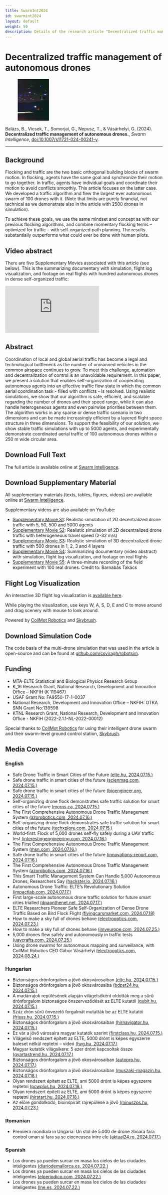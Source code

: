 ```yaml
---
title: SwarmInt2024
id: swarmint2024
layout: default
weight: 50
description: Details of the research article "Decentralized traffic management of autonomous drones", Swarm Intelligence, 2024
---
```


# Decentralized traffic management of autonomous drones

<figure class="float-left">
<img src="assets/img/swarmint2024.jpg" alt="SwarmInt2024" width="100" />
</figure>

Balázs, B., Vicsek, T., Somorjai, G., Nepusz, T., & Vásárhelyi, G. (2024). **Decentralized traffic management of autonomous drones.**, _Swarm Intelligence_, [doi:10.1007/s11721-024-00241-y](https://doi.org/10.1007/s11721-024-00241-y).

---


## Background

Flocking and traffic are the two basic orthogonal building blocks of swarm motion. In flocking, agents have the same goal and synchronize their motion to go together. In traffic, agents have individual goals and coordinate their motion to avoid conflicts smoothly. This article focuses on the latter case. We developed a traffic algorithm and flew the largest ever autonomous swarm of 100 drones with it. (Note that limits are purely financial, not technical as we demonstrate also in the article with 2500 drones in simulation).

To achieve these goals, we use the same mindset and concept as with our previous flocking algorithms, and combine momentary flocking terms – optimized for traffic – with self-organized path planning. The results substantially outperforms what could ever be done with human pilots.


## Video abstract

There are five Supplementary Movies associated with this article (see below). This is the summarizing documentary with simulation, flight log visualization, and footage on real flights with hundred autonomous drones in dense self-organized traffic:

<div class="video-container">
<iframe src="https://www.youtube.com/embed/VOtu6Vmkp88" frameborder="0" allow="autoplay; encrypted-media" allowfullscreen class="video"></iframe>
</div>


## Abstract

Coordination of local and global aerial traffic has become a legal and technological bottleneck as the number of unmanned vehicles in the common airspace continues to grow. To meet this challenge, automation and decentralization of control is an unavoidable requirement. In this paper, we present a solution that enables self-organization of cooperating autonomous agents into an effective traffic flow state in which the common aerial coordination task - filled with conflicts - is resolved. Using realistic simulations, we show that our algorithm is safe, efficient, and scalable regarding the number of drones and their speed range, while it can also handle heterogeneous agents and even pairwise priorities between them. The algorithm works in any sparse or dense traffic scenario in two dimensions and can be made increasingly efficient by a layered flight space structure in three dimensions. To support the feasibility of our solution, we show stable traffic simulations with up to 5000 agents, and experimentally demonstrate coordinated aerial traffic of 100 autonomous drones within a 250 m wide circular area.


## Download Full Text

The full article is available online at [Swarm Intelligence](https://link.springer.com/article/10.1007/s11721-024-00241-y).


## Download Supplementary Material

All supplementary materials (texts, tables, figures, videos) are available online at [Swarm Intelligence](https://link.springer.com/article/10.1007/s11721-024-00241-y).

Supplementary videos are also available on YouTube:

* [Supplementary Movie S1](https://youtu.be/wIsKGkHs2Po): Realistic simulation of 2D decentralized drone traffic with 5, 50, 500 and 5000 agents
* [Supplementary Movie S2](https://youtu.be/0Ms_wkeKxzU): Realistic simulation of 2D decentralized drone traffic with heterogeneous travel speed (2-32 m/s)
* [Supplementary Movie S3](https://youtu.be/CgcgccwPm4M): Realistic simulation of 3D decentralized drone traffic with 500 drones in 1, 2, 3 and 4 layers
* [Supplementary Movie S4](https://youtu.be/VOtu6Vmkp88): Summarizing documentary (video abstract) with simulation, flight log visualization, and footage on real flights
* [Supplementary Movie S5](https://youtu.be/v0OJxjIp-HU): A three-minute recording of the field experiment with 100 real drones. Credit to: Barnabás Takács


## Flight Log Visualization

An interactive 3D flight log visualization is [available here](https://share.skybrush.io/s/traffic-layers/).

While playing the visualization, use keys W, A, S, D, E and C to move around and drag scenery with mouse to look around.

Powered by [CollMot Robotics](https://collmot.com) and [Skybrush](https://skybrush.io).


## Download Simulation Code

The code basis of the multi-drone simulation that was used in the article is open-source and can be found at [github.com/csviragh/robotsim](https://github.com/csviragh/robotsim).



## Funding

* MTA-ELTE Statistical and Biological Physics Research Group
* K\_16 Research Grant, National Research, Development and Innovation Office – NKFIH (K 119467)
* USAF Grant No: FA9550-17-1-0037
* National Research, Development and Innovation Office – NKFIH: OTKA SNN Grant No:139598
* KTNL Research Grant, National Research, Development and Innovation Office - NKFIH (2022-2.1.1-NL-2022-00012)

Special thanks to [CollMot Robotics](https://collmot.com) for using their intelligent drone swarm and their swarm-level ground control station, [Skybrush](https://skybrush.io).


## Media Coverage

### English

* Safe Drone Traffic in Smart Cities of the Future [(elte.hu, 2024.07.15.)](https://www.elte.hu/en/content/safe-drone-traffic-in-smart-cities-of-the-future.t.3347)
* Safe drone traffic in smart cities of the future [(scienmag.com, 2024.07.15.)](https://scienmag.com/safe-drone-traffic-in-smart-cities-of-the-future/)
* Safe drone traffic in smart cities of the future [(bioengineer.org, 2024.07.15.)](https://bioengineer.org/safe-drone-traffic-in-smart-cities-of-the-future/)
* Self-organizing drone flock demonstrates safe traffic solution for smart cities of the future [(morns.ca, 2024.07.15.)](https://morns.ca/2024/07/15/self-organizing-drone-flock-demonstrates-safe-traffic-solution-for-smart-cities-of-the-future/)
* The First Comprehensive Autonomous Drone Traffic Management System [(azorobotics.com, 2024.07.16.)](https://www.azorobotics.com/News.aspx?newsID=15080)
* Self-organizing drone flock demonstrates safe traffic solution for smart cities of the future [(techxplore.com, 2024.07.15.)](https://techxplore.com/news/2024-07-drone-flock-safe-traffic-solution.html)
* World-first: Flock of 5,000 drones self-fly safely during a UAV traffic test [(interestingengineering.com, 2024.07.16.)](https://interestingengineering.com/transportation/first-self-driving-drone-traffic)
* The First Comprehensive Autonomous Drone Traffic Management System [(msn.com, 2024.07.16.)](https://www.msn.com/en-gb/news/techandscience/the-first-comprehensive-autonomous-drone-traffic-management-system/ar-BB1q5w2b)
* Safe drone traffic in smart cities of the future [(innovations-report.com, 2024.07.16.)](https://www.innovations-report.com/transportation-and-logistics/safe-drone-traffic-in-smart-cities-of-the-future/)
* The First Comprehensive Autonomous Drone Traffic Management System [(azorobotics.com, 2024.07.16.)](https://www.azorobotics.com/News.aspx?newsID=15080)
* This Smart Traffic Management System Can Handle 5,000 Autonomous Drones, Researchers Say [(hackster.io, 2024.07.16.)](https://www.hackster.io/news/this-smart-traffic-management-system-can-handle-5-000-autonomous-drones-researchers-say-fc26ce0dd13e)
* Autonomous Drone Traffic: ELTE’s Revolutionary Solution [(impactlab.com, 2024.07.17.)](https://www.impactlab.com/2024/07/17/autonomous-drone-traffic-eltes-revolutionary-solution/)
* First large-scale autonomous drone traffic solution for future smart cities trialled [(dpaonthenet.net, 2024.07.17.)](https://www.dpaonthenet.net/article/206549/First-large-scale-autonomous-drone-traffic-solution-for-future-smart-cities-trialled.aspx)
* ELTE Researchers Pioneer Safe Self-Organization of Dense Drone Traffic Based on Bird Flock Flight [(flyingcarsmarket.com, 2024.07.18)](https://flyingcarsmarket.com/elte-researchers-pioneer-safe-self-organization-of-dense-drone-traffic-based-on-bird-flock-flight/)
* How to make a sky full of drones behave [(electrooptics.com, 2024.07.23.)](https://www.electrooptics.com/article/how-make-sky-full-drones-behave)
* How to make a sky full of drones behave [(imveurope.com, 2024.07.25.)](https://www.imveurope.com/article/how-make-sky-full-drones-behave)
* 5,000 drones flew safely and autonomously in traffic tests [(uavcrafts.com, 2024.07.25.)](https://uavcrafts.com/blogs/news/5-000-drones-flew-safely-and-autonomously-in-traffic-tests)
* Using drone swarms for autonomous mapping and surveillance, with CollMot Robotics CEO Gábor Vásárhelyi [(electrooptics.com, 2024.08.24.)](https://www.electrooptics.com/article/using-drone-swarms-autonomous-mapping-surveillance-collmot-robotics-ceo-gabor-vasarhelyi)


### Hungarian

* Biztonságos drónforgalom a jövő okosvárosaiban [(elte.hu, 2024.07.15.)](https://www.elte.hu/content/biztonsagos-dronforgalom-a-jovo-okosvarosaiban.t.30888)
* Biztonságos drónforgalom a jövő okosvárosaiba [(bdpst24.hu, 2024.07.15.)](https://bdpst24.hu/2024/07/15/biztonsagos-dronforgalom-a-jovo-okosvarosaiban/) 
* A madárrajok repülésének alapján világelsőként oldották meg a sűrű drónforgalom biztonságos önszerveződését az ELTE kutatói [(qubit.hu, 2024.07.15.)](https://qubit.hu/2024/07/15/a-madarrajok-repulesenek-alapjan-vilagelsokent-oldottak-meg-a-suru-dronforgalom-biztonsagos-onszervezodeset-az-elte-kutatoi)
* Száz drón sűrű önvezető forgalmát mutatták be az ELTE kutatói [(frisss.hu, 2024.07.15.)](https://www.frisss.hu/aktualis/szaz-dron-suru-onvezeto-forgalmat-mutattak-be-az-elte-kutatoi)
* Biztonságos drónforgalom a jövő okosvárosaiban [(hirnavigator.hu, 2024.07.15.)](https://hirnavigator.hu/hir/7266973-biztonsagos-dronforgalom-a-jovo-okosvarosaiban)
* Ez vár a jövő városaira magyar kutatók szerint [(firstclass.hu, 2024.07.15.)](https://firstclass.hu/life/2024/07/16/ez-var-a-jovo-varosaira-magyar-kutatok-szerint/)
* Világelső rendszert épített az ELTE, 5000 drónt is képes egyszerre baleset nélkül reptetni – videó [(hvg.hu, 2024.07.17.)](https://m.hvg.hu/tudomany/20240717_eltre-dron-repules-mozgas-baleset)
* Magyar kutatók világsikere: 5 ezer drónt kapcsoltak össze [(gyartastrend.hu, 2024.07.17.)](https://gyartastrend.hu/cikk/magyar-kutatok-vilagsikere-5-ezer-dront-kapcsoltak-ossze)
* Biztonságos drónforgalom a jövő okosvárosaiban [(autopro.hu, 2024.07.17.)](https://autopro.hu/trend/biztonsagos-dronforgalom-a-jovo-okosvarosaiban/1160751)
* Biztonságos drónforgalom a jövő okosvárosaiban [(muszaki-magazin.hu, 2024.07.18.)](https://www.muszaki-magazin.hu/2024/07/17/dronforgalom-jovo-okos-varos-biztonsag/)
* Olyan rendszert épített az ELTE, ami 5000 drónt is képes egyszerre reptetni [(pcwplus.hu, 2024.07.18.)](https://www.pcwplus.hu/pcwlite/olyan-rendszert-epitett-az-elte-ami-5000-dront-is-kepes-egyszerre-reptetni-358032.html)
* Olyan rendszert épített az ELTE, ami 5000 drónt is képes egyszerre reptetni [(hirstart.hu, 2024.07.18.)](https://www.hirstart.hu/hk/20240718_olyan_rendszert_epitett_az_elte_ami_5000_dront_is_kepes_egyszerre_reptetni)
* Az előre gondolkodó, bioinspirált rajrepülésé a jövő [(minuszos.hu, 2024.07.23.)](https://www.minuszos.hu/az-elore-gondolkodo-bioinspiralt-rajrepulese-a-jovo/)


### Romanian

* Premiera mondiala in Ungaria: Un stol de 5.000 de drone zboara fara control uman si fara sa se ciocneasca intre ele [(aktual24.ro, 2024.07.17.)](https://www.aktual24.ro/premiera-mondiala-in-ungaria-un-stol-de-5-000-de-drone-zboara-fara-control-uman-si-fara-sa-se-ciocneasca-intre-ele/#goog_rewarded)


### Spanish

* Los drones ya pueden surcar en masa los cielos de las ciudades inteligentes [(diariodemallorca.es, 2024.07.22.)](https://www.diariodemallorca.es/tendencias21/2024/07/22/drones-surcar-masa-cielos-ciudades-105930224.html)
* Los drones ya pueden surcar en masa los cielos de las ciudades inteligentes [(elperiodico.com, 2024.07.22.)](https://www.elperiodico.com/es/tendencias-21/20240722/drones-surcar-masa-cielos-ciudades-105930222)
* Los drones ya pueden surcar en masa los cielos de las ciudades inteligentes [(lne.es, 2024.07.22.)](https://www.lne.es/tendencias21/2024/07/22/drones-surcar-masa-cielos-ciudades-105930214.html)


<!--
* title [(urlshort, 2024.07.xx.)](url)
-->

